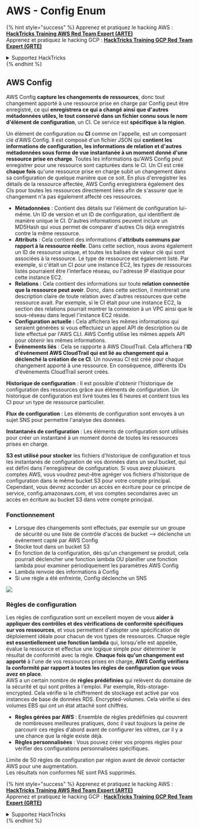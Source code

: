 # AWS - Config Enum

{% hint style="success" %}
Apprenez et pratiquez le hacking AWS :<img src="../../../../.gitbook/assets/image (1).png" alt="" data-size="line">[**HackTricks Training AWS Red Team Expert (ARTE)**](https://training.hacktricks.xyz/courses/arte)<img src="../../../../.gitbook/assets/image (1).png" alt="" data-size="line">\
Apprenez et pratiquez le hacking GCP : <img src="../../../../.gitbook/assets/image (2).png" alt="" data-size="line">[**HackTricks Training GCP Red Team Expert (GRTE)**<img src="../../../../.gitbook/assets/image (2).png" alt="" data-size="line">](https://training.hacktricks.xyz/courses/grte)

<details>

<summary>Supportez HackTricks</summary>

* Consultez les [**plans d'abonnement**](https://github.com/sponsors/carlospolop) !
* **Rejoignez le** 💬 [**groupe Discord**](https://discord.gg/hRep4RUj7f) ou le [**groupe telegram**](https://t.me/peass) ou **suivez-nous sur** **Twitter** 🐦 [**@hacktricks\_live**](https://twitter.com/hacktricks\_live)**.**
* **Partagez des astuces de hacking en soumettant des PRs aux** [**HackTricks**](https://github.com/carlospolop/hacktricks) et [**HackTricks Cloud**](https://github.com/carlospolop/hacktricks-cloud) dépôts GitHub.

</details>
{% endhint %}

## AWS Config

AWS Config **capture les changements de ressources**, donc tout changement apporté à une ressource prise en charge par Config peut être enregistré, ce qui **enregistrera ce qui a changé ainsi que d'autres métadonnées utiles, le tout conservé dans un fichier connu sous le nom d'élément de configuration**, un CI. Ce service est **spécifique à la région**.

Un élément de configuration ou **CI** comme on l'appelle, est un composant clé d'AWS Config. Il est composé d'un fichier JSON qui **contient les informations de configuration, les informations de relation et d'autres métadonnées sous forme de vue instantanée à un moment donné d'une ressource prise en charge**. Toutes les informations qu'AWS Config peut enregistrer pour une ressource sont capturées dans le CI. Un CI est créé **chaque fois** qu'une ressource prise en charge subit un changement dans sa configuration de quelque manière que ce soit. En plus d'enregistrer les détails de la ressource affectée, AWS Config enregistrera également des CIs pour toutes les ressources directement liées afin de s'assurer que le changement n'a pas également affecté ces ressources.

* **Métadonnées** : Contient des détails sur l'élément de configuration lui-même. Un ID de version et un ID de configuration, qui identifient de manière unique le CI. D'autres informations peuvent inclure un MD5Hash qui vous permet de comparer d'autres CIs déjà enregistrés contre la même ressource.
* **Attributs** : Cela contient des informations d'**attributs communs par rapport à la ressource réelle**. Dans cette section, nous avons également un ID de ressource unique, et toutes les balises de valeur clé qui sont associées à la ressource. Le type de ressource est également listé. Par exemple, si c'était un CI pour une instance EC2, les types de ressources listés pourraient être l'interface réseau, ou l'adresse IP élastique pour cette instance EC2.
* **Relations** : Cela contient des informations sur toute **relation connectée que la ressource peut avoir**. Donc, dans cette section, il montrerait une description claire de toute relation avec d'autres ressources que cette ressource avait. Par exemple, si le CI était pour une instance EC2, la section des relations pourrait montrer la connexion à un VPC ainsi que le sous-réseau dans lequel l'instance EC2 réside.
* **Configuration actuelle :** Cela affichera les mêmes informations qui seraient générées si vous effectuiez un appel API de description ou de liste effectué par l'AWS CLI. AWS Config utilise les mêmes appels API pour obtenir les mêmes informations.
* **Événements liés** : Cela se rapporte à AWS CloudTrail. Cela affichera l'**ID d'événement AWS CloudTrail qui est lié au changement qui a déclenché la création de ce CI**. Un nouveau CI est créé pour chaque changement apporté à une ressource. En conséquence, différents IDs d'événements CloudTrail seront créés.

**Historique de configuration** : Il est possible d'obtenir l'historique de configuration des ressources grâce aux éléments de configuration. Un historique de configuration est livré toutes les 6 heures et contient tous les CI pour un type de ressource particulier.

**Flux de configuration** : Les éléments de configuration sont envoyés à un sujet SNS pour permettre l'analyse des données.

**Instantanés de configuration** : Les éléments de configuration sont utilisés pour créer un instantané à un moment donné de toutes les ressources prises en charge.

**S3 est utilisé pour stocker** les fichiers d'historique de configuration et tous les instantanés de configuration de vos données dans un seul bucket, qui est défini dans l'enregistreur de configuration. Si vous avez plusieurs comptes AWS, vous voudrez peut-être agréger vos fichiers d'historique de configuration dans le même bucket S3 pour votre compte principal. Cependant, vous devrez accorder un accès en écriture pour ce principe de service, config.amazonaws.com, et vos comptes secondaires avec un accès en écriture au bucket S3 dans votre compte principal.

### Fonctionnement

* Lorsque des changements sont effectués, par exemple sur un groupe de sécurité ou une liste de contrôle d'accès de bucket —> déclenche un événement capté par AWS Config
* Stocke tout dans un bucket S3
* En fonction de la configuration, dès qu'un changement se produit, cela pourrait déclencher une fonction lambda OU planifier une fonction lambda pour examiner périodiquement les paramètres AWS Config
* Lambda renvoie des informations à Config
* Si une règle a été enfreinte, Config déclenche un SNS

![](<../../../../.gitbook/assets/image (126).png>)

### Règles de configuration

Les règles de configuration sont un excellent moyen de vous **aider à appliquer des contrôles et des vérifications de conformité spécifiques** **sur vos ressources**, et vous permettent d'adopter une spécification de déploiement idéale pour chacun de vos types de ressources. Chaque règle **est essentiellement une fonction lambda** qui, lorsqu'elle est appelée, évalue la ressource et effectue une logique simple pour déterminer le résultat de conformité avec la règle. **Chaque fois qu'un changement est apporté** à l'une de vos ressources prises en charge, **AWS Config vérifiera la conformité par rapport à toutes les règles de configuration que vous avez en place**.\
AWS a un certain nombre de **règles prédéfinies** qui relèvent du domaine de la sécurité et qui sont prêtes à l'emploi. Par exemple, Rds-storage-encrypted. Cela vérifie si le chiffrement de stockage est activé par vos instances de base de données RDS. Encrypted-volumes. Cela vérifie si des volumes EBS qui ont un état attaché sont chiffrés.

* **Règles gérées par AWS** : Ensemble de règles prédéfinies qui couvrent de nombreuses meilleures pratiques, donc il vaut toujours la peine de parcourir ces règles d'abord avant de configurer les vôtres, car il y a une chance que la règle existe déjà.
* **Règles personnalisées** : Vous pouvez créer vos propres règles pour vérifier des configurations personnalisées spécifiques.

Limite de 50 règles de configuration par région avant de devoir contacter AWS pour une augmentation.\
Les résultats non conformes NE sont PAS supprimés.

{% hint style="success" %}
Apprenez et pratiquez le hacking AWS :<img src="../../../../.gitbook/assets/image (1).png" alt="" data-size="line">[**HackTricks Training AWS Red Team Expert (ARTE)**](https://training.hacktricks.xyz/courses/arte)<img src="../../../../.gitbook/assets/image (1).png" alt="" data-size="line">\
Apprenez et pratiquez le hacking GCP : <img src="../../../../.gitbook/assets/image (2).png" alt="" data-size="line">[**HackTricks Training GCP Red Team Expert (GRTE)**<img src="../../../../.gitbook/assets/image (2).png" alt="" data-size="line">](https://training.hacktricks.xyz/courses/grte)

<details>

<summary>Supportez HackTricks</summary>

* Consultez les [**plans d'abonnement**](https://github.com/sponsors/carlospolop) !
* **Rejoignez le** 💬 [**groupe Discord**](https://discord.gg/hRep4RUj7f) ou le [**groupe telegram**](https://t.me/peass) ou **suivez-nous sur** **Twitter** 🐦 [**@hacktricks\_live**](https://twitter.com/hacktricks\_live)**.**
* **Partagez des astuces de hacking en soumettant des PRs aux** [**HackTricks**](https://github.com/carlospolop/hacktricks) et [**HackTricks Cloud**](https://github.com/carlospolop/hacktricks-cloud) dépôts GitHub.

</details>
{% endhint %}
